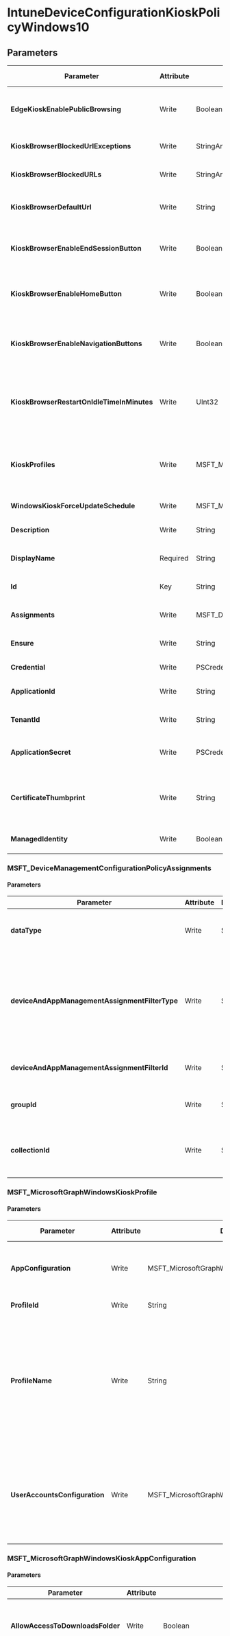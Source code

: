 ﻿# IntuneDeviceConfigurationKioskPolicyWindows10

## Parameters

| Parameter | Attribute | DataType | Description | Allowed Values |
| --- | --- | --- | --- | --- |
| **EdgeKioskEnablePublicBrowsing** | Write | Boolean | Enable public browsing kiosk mode for the Microsoft Edge browser. The Default is false. | |
| **KioskBrowserBlockedUrlExceptions** | Write | StringArray[] | Specify URLs that the kiosk browser is allowed to navigate to | |
| **KioskBrowserBlockedURLs** | Write | StringArray[] | Specify URLs that the kiosk browsers should not navigate to | |
| **KioskBrowserDefaultUrl** | Write | String | Specify the default URL the browser should navigate to on launch. | |
| **KioskBrowserEnableEndSessionButton** | Write | Boolean | Enable the kiosk browser's end session button. By default, the end session button is disabled. | |
| **KioskBrowserEnableHomeButton** | Write | Boolean | Enable the kiosk browser's home button. By default, the home button is disabled. | |
| **KioskBrowserEnableNavigationButtons** | Write | Boolean | Enable the kiosk browser's navigation buttons(forward/back). By default, the navigation buttons are disabled. | |
| **KioskBrowserRestartOnIdleTimeInMinutes** | Write | UInt32 | Specify the number of minutes the session is idle until the kiosk browser restarts in a fresh state.  Valid values are 1-1440. Valid values 1 to 1440 | |
| **KioskProfiles** | Write | MSFT_MicrosoftGraphwindowsKioskProfile[] | This policy setting allows to define a list of Kiosk profiles for a Kiosk configuration. This collection can contain a maximum of 3 elements. | |
| **WindowsKioskForceUpdateSchedule** | Write | MSFT_MicrosoftGraphwindowsKioskForceUpdateSchedule | force update schedule for Kiosk devices. | |
| **Description** | Write | String | Admin provided description of the Device Configuration. | |
| **DisplayName** | Required | String | Admin provided name of the device configuration. | |
| **Id** | Key | String | The unique identifier for an entity. Read-only. | |
| **Assignments** | Write | MSFT_DeviceManagementConfigurationPolicyAssignments[] | Represents the assignment to the Intune policy. | |
| **Ensure** | Write | String | Present ensures the policy exists, absent ensures it is removed. | `Present`, `Absent` |
| **Credential** | Write | PSCredential | Credentials of the Admin | |
| **ApplicationId** | Write | String | Id of the Azure Active Directory application to authenticate with. | |
| **TenantId** | Write | String | Id of the Azure Active Directory tenant used for authentication. | |
| **ApplicationSecret** | Write | PSCredential | Secret of the Azure Active Directory tenant used for authentication. | |
| **CertificateThumbprint** | Write | String | Thumbprint of the Azure Active Directory application's authentication certificate to use for authentication. | |
| **ManagedIdentity** | Write | Boolean | Managed ID being used for authentication. | |

### MSFT_DeviceManagementConfigurationPolicyAssignments

#### Parameters

| Parameter | Attribute | DataType | Description | Allowed Values |
| --- | --- | --- | --- | --- |
| **dataType** | Write | String | The type of the target assignment. | `#microsoft.graph.groupAssignmentTarget`, `#microsoft.graph.allLicensedUsersAssignmentTarget`, `#microsoft.graph.allDevicesAssignmentTarget`, `#microsoft.graph.exclusionGroupAssignmentTarget`, `#microsoft.graph.configurationManagerCollectionAssignmentTarget` |
| **deviceAndAppManagementAssignmentFilterType** | Write | String | The type of filter of the target assignment i.e. Exclude or Include. Possible values are:none, include, exclude. | `none`, `include`, `exclude` |
| **deviceAndAppManagementAssignmentFilterId** | Write | String | The Id of the filter for the target assignment. | |
| **groupId** | Write | String | The group Id that is the target of the assignment. | |
| **collectionId** | Write | String | The collection Id that is the target of the assignment.(ConfigMgr) | |

### MSFT_MicrosoftGraphWindowsKioskProfile

#### Parameters

| Parameter | Attribute | DataType | Description | Allowed Values |
| --- | --- | --- | --- | --- |
| **AppConfiguration** | Write | MSFT_MicrosoftGraphWindowsKioskAppConfiguration | The App configuration that will be used for this kiosk configuration. | |
| **ProfileId** | Write | String | Key of the entity. | |
| **ProfileName** | Write | String | This is a friendly nameused to identify a group of applications, the layout of these apps on the start menu and the users to whom this kiosk configuration is assigned. | |
| **UserAccountsConfiguration** | Write | MSFT_MicrosoftGraphWindowsKioskUser[] | The user accounts that will be locked to this kiosk configuration. This collection can contain a maximum of 100 elements. | |

### MSFT_MicrosoftGraphWindowsKioskAppConfiguration

#### Parameters

| Parameter | Attribute | DataType | Description | Allowed Values |
| --- | --- | --- | --- | --- |
| **AllowAccessToDownloadsFolder** | Write | Boolean | This setting allows access to Downloads folder in file explorer. | |
| **Apps** | Write | MSFT_MicrosoftGraphWindowsKioskAppBase[] | These are the only Windows Store Apps that will be available to launch from the Start menu. This collection can contain a maximum of 128 elements. | |
| **DisallowDesktopApps** | Write | Boolean | This setting indicates that desktop apps are allowed. Default to true. | |
| **ShowTaskBar** | Write | Boolean | This setting allows the admin to specify whether the Task Bar is shown or not. | |
| **StartMenuLayoutXml** | Write | String | Allows admins to override the default Start layout and prevents the user from changing it.The layout is modified by specifying an XML file based on a layout modification schema. XML needs to be in Binary format. | |
| **UwpApp** | Write | MSFT_MicrosoftGraphWindowsKioskUWPApp | This is the only Application User Model ID (AUMID) that will be available to launch use while in Kiosk Mode | |
| **Win32App** | Write | MSFT_MicrosoftGraphWindowsKioskWin32App | This is the win32 app that will be available to launch use while in Kiosk Mode | |
| **odataType** | Write | String | The type of the entity. | `#microsoft.graph.windowsKioskMultipleApps`, `#microsoft.graph.windowsKioskSingleUWPApp`, `#microsoft.graph.windowsKioskSingleWin32App` |

### MSFT_MicrosoftGraphWindowsKioskAppBase

#### Parameters

| Parameter | Attribute | DataType | Description | Allowed Values |
| --- | --- | --- | --- | --- |
| **AppType** | Write | String | The app type. Possible values are: unknown, store, desktop, aumId. | `unknown`, `store`, `desktop`, `aumId` |
| **AutoLaunch** | Write | Boolean | Allow the app to be auto-launched in multi-app kiosk mode | |
| **Name** | Write | String | Represents the friendly name of an app | |
| **StartLayoutTileSize** | Write | String | The app tile size for the start layout. Possible values are: hidden, small, medium, wide, large. | `hidden`, `small`, `medium`, `wide`, `large` |
| **DesktopApplicationId** | Write | String | Define the DesktopApplicationID of the app | |
| **DesktopApplicationLinkPath** | Write | String | Define the DesktopApplicationLinkPath of the app | |
| **Path** | Write | String | Define the path of a desktop app | |
| **AppId** | Write | String | This references an Intune App that will be target to the same assignments as Kiosk configuration | |
| **AppUserModelId** | Write | String | This is the only Application User Model ID (AUMID) that will be available to launch use while in Kiosk Mode | |
| **ContainedAppId** | Write | String | This references an contained App from an Intune App | |
| **ClassicAppPath** | Write | String | This is the classicapppath to be used by v4 Win32 app while in Kiosk Mode | |
| **EdgeKiosk** | Write | String | Edge kiosk (url) for Edge kiosk mode | |
| **EdgeKioskIdleTimeoutMinutes** | Write | UInt32 | Edge kiosk idle timeout in minutes for Edge kiosk mode. Valid values 0 to 1440 | |
| **EdgeKioskType** | Write | String | Edge kiosk type for Edge kiosk mode. Possible values are: publicBrowsing, fullScreen. | `publicBrowsing`, `fullScreen` |
| **EdgeNoFirstRun** | Write | Boolean | Edge first run flag for Edge kiosk mode | |
| **odataType** | Write | String | The type of the entity. | `#microsoft.graph.windowsKioskDesktopApp`, `#microsoft.graph.windowsKioskUWPApp`, `#microsoft.graph.windowsKioskWin32App` |

### MSFT_MicrosoftGraphWindowsKioskUWPApp

#### Parameters

| Parameter | Attribute | DataType | Description | Allowed Values |
| --- | --- | --- | --- | --- |
| **AppId** | Write | String | This references an Intune App that will be target to the same assignments as Kiosk configuration | |
| **AppUserModelId** | Write | String | This is the only Application User Model ID (AUMID) that will be available to launch use while in Kiosk Mode | |
| **ContainedAppId** | Write | String | This references an contained App from an Intune App | |
| **AppType** | Write | String | The app type. Possible values are: unknown, store, desktop, aumId. | `unknown`, `store`, `desktop`, `aumId` |
| **AutoLaunch** | Write | Boolean | Allow the app to be auto-launched in multi-app kiosk mode | |
| **Name** | Write | String | Represents the friendly name of an app | |
| **StartLayoutTileSize** | Write | String | The app tile size for the start layout. Possible values are: hidden, small, medium, wide, large. | `hidden`, `small`, `medium`, `wide`, `large` |
| **DesktopApplicationId** | Write | String | Define the DesktopApplicationID of the app | |
| **DesktopApplicationLinkPath** | Write | String | Define the DesktopApplicationLinkPath of the app | |
| **Path** | Write | String | Define the path of a desktop app | |
| **ClassicAppPath** | Write | String | This is the classicapppath to be used by v4 Win32 app while in Kiosk Mode | |
| **EdgeKiosk** | Write | String | Edge kiosk (url) for Edge kiosk mode | |
| **EdgeKioskIdleTimeoutMinutes** | Write | UInt32 | Edge kiosk idle timeout in minutes for Edge kiosk mode. Valid values 0 to 1440 | |
| **EdgeKioskType** | Write | String | Edge kiosk type for Edge kiosk mode. Possible values are: publicBrowsing, fullScreen. | `publicBrowsing`, `fullScreen` |
| **EdgeNoFirstRun** | Write | Boolean | Edge first run flag for Edge kiosk mode | |
| **odataType** | Write | String | The type of the entity. | `#microsoft.graph.windowsKioskDesktopApp`, `#microsoft.graph.windowsKioskUWPApp`, `#microsoft.graph.windowsKioskWin32App` |

### MSFT_MicrosoftGraphWindowsKioskWin32App

#### Parameters

| Parameter | Attribute | DataType | Description | Allowed Values |
| --- | --- | --- | --- | --- |
| **ClassicAppPath** | Write | String | This is the classicapppath to be used by v4 Win32 app while in Kiosk Mode | |
| **EdgeKiosk** | Write | String | Edge kiosk (url) for Edge kiosk mode | |
| **EdgeKioskIdleTimeoutMinutes** | Write | UInt32 | Edge kiosk idle timeout in minutes for Edge kiosk mode. Valid values 0 to 1440 | |
| **EdgeKioskType** | Write | String | Edge kiosk type for Edge kiosk mode. Possible values are: publicBrowsing, fullScreen. | `publicBrowsing`, `fullScreen` |
| **EdgeNoFirstRun** | Write | Boolean | Edge first run flag for Edge kiosk mode | |
| **AppType** | Write | String | The app type. Possible values are: unknown, store, desktop, aumId. | `unknown`, `store`, `desktop`, `aumId` |
| **AutoLaunch** | Write | Boolean | Allow the app to be auto-launched in multi-app kiosk mode | |
| **Name** | Write | String | Represents the friendly name of an app | |
| **StartLayoutTileSize** | Write | String | The app tile size for the start layout. Possible values are: hidden, small, medium, wide, large. | `hidden`, `small`, `medium`, `wide`, `large` |
| **DesktopApplicationId** | Write | String | Define the DesktopApplicationID of the app | |
| **DesktopApplicationLinkPath** | Write | String | Define the DesktopApplicationLinkPath of the app | |
| **Path** | Write | String | Define the path of a desktop app | |
| **AppId** | Write | String | This references an Intune App that will be target to the same assignments as Kiosk configuration | |
| **AppUserModelId** | Write | String | This is the only Application User Model ID (AUMID) that will be available to launch use while in Kiosk Mode | |
| **ContainedAppId** | Write | String | This references an contained App from an Intune App | |
| **odataType** | Write | String | The type of the entity. | `#microsoft.graph.windowsKioskDesktopApp`, `#microsoft.graph.windowsKioskUWPApp`, `#microsoft.graph.windowsKioskWin32App` |

### MSFT_MicrosoftGraphWindowsKioskUser

#### Parameters

| Parameter | Attribute | DataType | Description | Allowed Values |
| --- | --- | --- | --- | --- |
| **GroupName** | Write | String | The name of the AD group that will be locked to this kiosk configuration | |
| **DisplayName** | Write | String | The display name of the AzureAD group that will be locked to this kiosk configuration | |
| **GroupId** | Write | String | The ID of the AzureAD group that will be locked to this kiosk configuration | |
| **UserId** | Write | String | The ID of the AzureAD user that will be locked to this kiosk configuration | |
| **UserPrincipalName** | Write | String | The user accounts that will be locked to this kiosk configuration | |
| **UserName** | Write | String | The local user that will be locked to this kiosk configuration | |
| **odataType** | Write | String | The type of the entity. | `#microsoft.graph.windowsKioskActiveDirectoryGroup`, `#microsoft.graph.windowsKioskAutologon`, `#microsoft.graph.windowsKioskAzureADGroup`, `#microsoft.graph.windowsKioskAzureADUser`, `#microsoft.graph.windowsKioskLocalGroup`, `#microsoft.graph.windowsKioskLocalUser`, `#microsoft.graph.windowsKioskVisitor` |

### MSFT_MicrosoftGraphWindowsKioskForceUpdateSchedule

#### Parameters

| Parameter | Attribute | DataType | Description | Allowed Values |
| --- | --- | --- | --- | --- |
| **DayofMonth** | Write | UInt32 | Day of month. Valid values 1 to 31 | |
| **DayofWeek** | Write | String | Day of week. Possible values are: sunday, monday, tuesday, wednesday, thursday, friday, saturday. | `sunday`, `monday`, `tuesday`, `wednesday`, `thursday`, `friday`, `saturday` |
| **Recurrence** | Write | String | Recurrence schedule. Possible values are: none, daily, weekly, monthly. | `none`, `daily`, `weekly`, `monthly` |
| **RunImmediatelyIfAfterStartDateTime** | Write | Boolean | If true, runs the task immediately if StartDateTime is in the past, else, runs at the next recurrence. | |
| **StartDateTime** | Write | String | The start time for the force restart. | |


## Description

Intune Device Configuration Kiosk Policy for Windows10

## Permissions

### Microsoft Graph

To authenticate with the Microsoft Graph API, this resource required the following permissions:

#### Delegated permissions

- **Read**

    - DeviceManagementConfiguration.Read.All

- **Update**

    - DeviceManagementConfiguration.ReadWrite.All

#### Application permissions

- **Read**

    - DeviceManagementConfiguration.Read.All

- **Update**

    - DeviceManagementConfiguration.ReadWrite.All

## Examples

### Example 1

This example is used to test new resources and showcase the usage of new resources being worked on.
It is not meant to use as a production baseline.

```powershell
Configuration Example
{
    param(
        [Parameter(Mandatory = $true)]
        [PSCredential]
        $Credscredential
    )
    Import-DscResource -ModuleName Microsoft365DSC

    node localhost
    {
        IntuneDeviceConfigurationKioskPolicyWindows10 'Example'
        {
            Assignments                         = @(
                MSFT_DeviceManagementConfigurationPolicyAssignments{
                    deviceAndAppManagementAssignmentFilterType = 'none'
                    dataType = '#microsoft.graph.allLicensedUsersAssignmentTarget'
                }
            );
            Credential                          = $Credscredential;
            DisplayName                         = "kiosk";
            EdgeKioskEnablePublicBrowsing       = $False;
            Ensure                              = "Present";
            Id                                  = "7fea73fd-20d3-439a-9fa4-73955e082dc5";
            KioskBrowserBlockedUrlExceptions    = @();
            KioskBrowserBlockedURLs             = @();
            KioskBrowserDefaultUrl              = "http://bing.com";
            KioskBrowserEnableEndSessionButton  = $False;
            KioskBrowserEnableHomeButton        = $True;
            KioskBrowserEnableNavigationButtons = $False;
            KioskProfiles                       = @(
                MSFT_MicrosoftGraphwindowsKioskProfile{
                    ProfileId = '17f9e980-3435-4bd5-a7a1-ca3c06d0bf2c'
                    UserAccountsConfiguration = @(
                        MSFT_MicrosoftGraphWindowsKioskUser{
                            odataType = '#microsoft.graph.windowsKioskAutologon'
                        }
                    )
                    ProfileName = 'profile'
                    AppConfiguration = MSFT_MicrosoftGraphWindowsKioskAppConfiguration{
                        Win32App = MSFT_MicrosoftGraphWindowsKioskWin32App{
                            EdgeNoFirstRun = $True
                            EdgeKiosk = 'https://domain.com'
                            ClassicAppPath = 'msedge.exe'
                            AutoLaunch = $False
                            StartLayoutTileSize = 'hidden'
                            AppType = 'unknown'
                            EdgeKioskType = 'publicBrowsing'
                        }
                        odataType = '#microsoft.graph.windowsKioskSingleWin32App'
                    }
                }
            );
            WindowsKioskForceUpdateSchedule     = MSFT_MicrosoftGraphwindowsKioskForceUpdateSchedule{
                RunImmediatelyIfAfterStartDateTime = $False
                StartDateTime = '2023-04-15T23:00:00.0000000+00:00'
                DayofMonth = 1
                Recurrence = 'daily'
                DayofWeek = 'sunday'
            };
        }
    }
}
```


